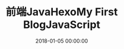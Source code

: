 ---
title:
    - 前端
    - Java
    - Hexo
    - My First Blog
    - JavaScript
date: 2018-01-05 00:00:00
type: "tags"
---